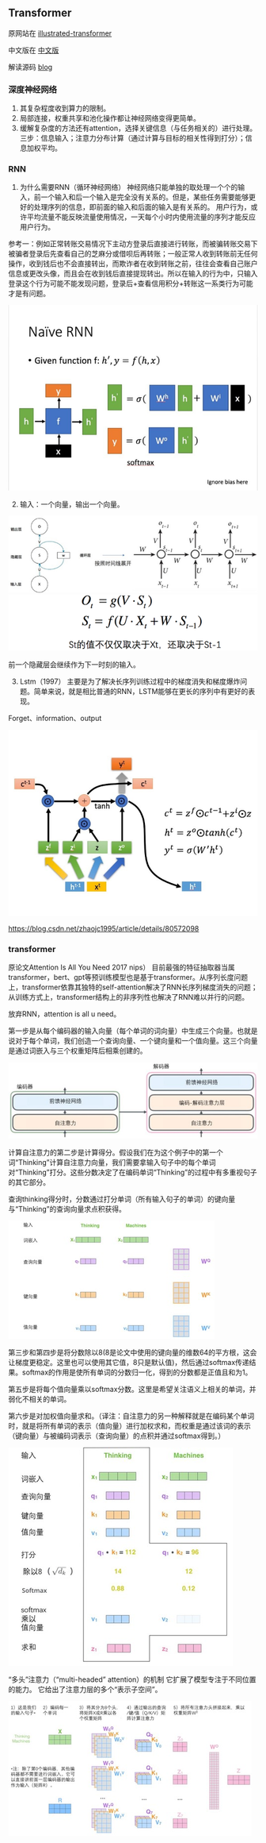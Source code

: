 ## Transformer

原网站在 [illustrated-transformer](https://jalammar.github.io/illustrated-transformer/)

中文版在 [中文版](https://blog.csdn.net/longxinchen_ml/article/details/86533005)

解读源码 [blog](https://blog.csdn.net/zhaojc1995/article/details/109276945)

### 深度神经网络

1.	其复杂程度收到算力的限制。
2.	局部连接，权重共享和池化操作都让神经网络变得更简单。
3.	缓解复杂度的方法还有attention，选择关键信息（与任务相关的）进行处理。
三步：信息输入；注意力分布计算（通过计算与目标的相关性得到打分）；信息加权平均。

### RNN
1.	为什么需要RNN（循环神经网络）
神经网络只能单独的取处理一个个的输入，前一个输入和后一个输入是完全没有关系的。但是，某些任务需要能够更好的处理序列的信息，即前面的输入和后面的输入是有关系的。
用户行为，或许平均流量不能反映流量使用情况，一天每个小时内使用流量的序列才能反应用户行为。

参考一：例如正常转账交易情况下主动方登录后直接进行转账，而被骗转账交易下被骗者登录后先查看自己的芝麻分或借呗后再转账；一般正常人收到转账前无任何操作，收到钱后也不会直接转出，而欺诈者在收到转账之前，往往会查看自己账户信息或更改头像，而且会在收到钱后直接提现转出。所以在输入的行为中，只输入登录这个行为可能不能发现问题，登录后+查看信用积分+转账这一系类行为可能才是有问题。

![img](https://github.com/SnowZhao-wazi/SnowZhao-wazi.github.io/blob/main/essayNote/img/图片8.jpg)

2.	输入：一个向量，输出一个向量。

![img](https://github.com/SnowZhao-wazi/SnowZhao-wazi.github.io/blob/main/essayNote/img/图片9.jpg)
![img](https://github.com/SnowZhao-wazi/SnowZhao-wazi.github.io/blob/main/essayNote/img/图片10.png)

前一个隐藏层会继续作为下一时刻的输入。

3.	Lstm（1997）
主要是为了解决长序列训练过程中的梯度消失和梯度爆炸问题。简单来说，就是相比普通的RNN，LSTM能够在更长的序列中有更好的表现。

Forget、information、output

![img](https://github.com/SnowZhao-wazi/SnowZhao-wazi.github.io/blob/main/essayNote/img/图片11.jpg)

https://blog.csdn.net/zhaojc1995/article/details/80572098

### transformer
原论文Attention Is All You Need 2017 nips）
目前最强的特征抽取器当属transformer，bert、gpt等预训练模型也是基于transformer。从序列长度问题上，transformer依靠其独特的self-attention解决了RNN长序列梯度消失的问题；从训练方式上，transformer结构上的非序列性也解决了RNN难以并行的问题。

放弃RNN，attention is all u need。

第一步是从每个编码器的输入向量（每个单词的词向量）中生成三个向量。也就是说对于每个单词，我们创造一个查询向量、一个键向量和一个值向量。这三个向量是通过词嵌入与三个权重矩阵后相乘创建的。

![img](https://github.com/SnowZhao-wazi/SnowZhao-wazi.github.io/blob/main/essayNote/img/图片12.jpg)

计算自注意力的第二步是计算得分。假设我们在为这个例子中的第一个词“Thinking”计算自注意力向量，我们需要拿输入句子中的每个单词对“Thinking”打分。这些分数决定了在编码单词“Thinking”的过程中有多重视句子的其它部分。

查询thinking得分时，分数通过打分单词（所有输入句子的单词）的键向量与“Thinking”的查询向量求点积获得。

![img](https://github.com/SnowZhao-wazi/SnowZhao-wazi.github.io/blob/main/essayNote/img/图片13.jpg)

第三步和第四步是将分数除以8(8是论文中使用的键向量的维数64的平方根，这会让梯度更稳定。这里也可以使用其它值，8只是默认值)，然后通过softmax传递结果。softmax的作用是使所有单词的分数归一化，得到的分数都是正值且和为1。

第五步是将每个值向量乘以softmax分数。这里是希望关注语义上相关的单词，并弱化不相关的单词。

第六步是对加权值向量求和。（译注：自注意力的另一种解释就是在编码某个单词时，就是将所有单词的表示（值向量）进行加权求和，而权重是通过该词的表示（键向量）与被编码词表示（查询向量）的点积并通过softmax得到。）

![img](https://github.com/SnowZhao-wazi/SnowZhao-wazi.github.io/blob/main/essayNote/img/图片14.jpg)

“多头”注意力（“multi-headed” attention）的机制
它扩展了模型专注于不同位置的能力。
它给出了注意力层的多个“表示子空间”。

![img](https://github.com/SnowZhao-wazi/SnowZhao-wazi.github.io/blob/main/essayNote/img/图片15.jpg)



